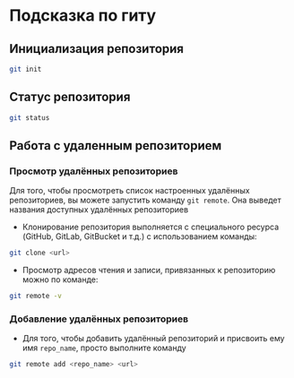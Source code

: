 # Подсказка по гиту

## Инициализация репозитория

```sh
git init
```

## Статус репозитория

```sh
git status
```
## Работа с удаленным репозиторием

### Просмотр удалённых репозиториев

Для того, чтобы просмотреть список настроенных удалённых репозиториев, вы можете запустить команду ```git remote```. Она выведет названия доступных удалённых репозиториев

 * Клонирование репозитория выполняется c специального ресурса (GitHub, GitLab, GitBucket и т.д.) с использованием команды:
 ```sh
 git clone <url>
 ```

* Просмотр адресов чтения и записи, привязанных к репозиторию можно по команде:
```sh
git remote -v
```
### Добавление удалённых репозиториев

* Для того, чтобы добавить удалённый репозиторий и присвоить ему имя ```repo_name```, просто выполните команду
```sh
git remote add <repo_name> <url>
```
